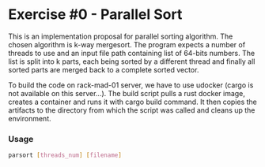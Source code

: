 # Exercise #0 - Parallel Sort #

This is an implementation proposal for parallel sorting algorithm.
The chosen algorithm is k-way mergesort. The program expects a number of threads to use and an input file path containing list of 64-bits numbers.
The list is split into k parts, each being sorted by a different thread and finally all sorted parts are merged back to a complete sorted vector.

To build the code on rack-mad-01 server, we have to use udocker (cargo is not available on this server...). The build script pulls a rust docker image, creates a container and runs it with cargo build command. It then copies the artifacts to the directory from which the script was called and cleans up the environment.

### Usage
```bash
parsort [threads_num] [filename]
```